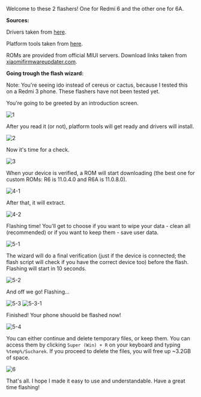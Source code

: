 Welcome to these 2 flashers!
One for Redmi 6 and the other one for 6A.

**Sources:**

Drivers taken from [here](https://github.com/DataStream3/15-Seconds-ADB-Installer-Reborn/tree/master/driver).

Platform tools taken from [here](https://developer.android.com/studio/releases/platform-tools).

ROMs are provided from official MIUI servers. Download links taken from [xiaomifirmwareupdater.com](https://xiaomifirmwareupdater.com).

**Going trough the flash wizard:**

Note: You're seeing ido instead of cereus or cactus, because I tested this on a Redmi 3 phone. These flashers have not been tested yet.

You're going to be greeted by an introduction screen.

![1](https://user-images.githubusercontent.com/31042508/176512709-171d18c0-3918-40cc-bb32-7df27828a802.png)

After you read it (or not), platform tools will get ready and drivers will install.

![2](https://user-images.githubusercontent.com/31042508/176512889-a3627217-44fb-489e-aca0-835481d98d91.png)

Now it's time for a check.

![3](https://user-images.githubusercontent.com/31042508/176512940-9144775d-85c5-41c9-b189-b9967bdde84b.png)

When your device is verified, a ROM will start downloading (the best one for custom ROMs: R6 is 11.0.4.0 and R6A is 11.0.8.0).

![4-1](https://user-images.githubusercontent.com/31042508/176513174-7a4bd069-9e68-4db7-9895-28cb65de4408.png)

After that, it will extract.

![4-2](https://user-images.githubusercontent.com/31042508/176513212-f323ac0b-2807-4694-99a9-76d3d4842de5.png)

Flashing time! You'll get to choose if you want to wipe your data - clean all (recommended) or if you want to keep them - save user data.

![5-1](https://user-images.githubusercontent.com/31042508/176513397-922b2482-a16a-444b-a900-28c7baca5c7a.png)

The wizard will do a final verification (just if the device is connected; the flash script will check if you have the correct device too) before the flash. Flashing will start in 10 seconds.

![5-2](https://user-images.githubusercontent.com/31042508/176513590-2855ff08-9c90-4428-a56e-b274b6f32baf.png)

And off we go! Flashing...

![5-3](https://user-images.githubusercontent.com/31042508/176513670-1545d8ac-8442-4c8e-a145-0799b89937a0.png)
![5-3-1](https://user-images.githubusercontent.com/31042508/176513725-72626ac2-7262-4e44-8cac-d5eff13a781b.png)

Finished! Your phone shouold be flashed now!

![5-4](https://user-images.githubusercontent.com/31042508/176513890-50c0661d-0731-4c2f-9f5a-46e967db1a3b.png)

You can either continue and delete temporary files, or keep them. You can access them by clicking `Super (Win) + R` on your keyboard and typing `%temp%/Sucharek`.
If you proceed to delete the files, you will free up ~3.2GB of space.

![6](https://user-images.githubusercontent.com/31042508/176514208-a2e6aeec-7675-4a12-a449-3c708e496f29.png)


That's all. I hope I made it easy to use and understandable.
Have a great time flashing!

